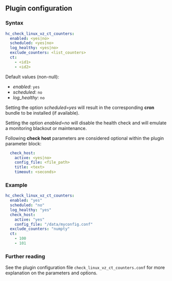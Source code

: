## Plugin configuration

### Syntax

```yaml
hc_check_linux_vz_ct_counters:
  enabled: <yes|no>
  scheduled: <yes|no>
  log_healthy: <yes|no>
  exclude_counters: <list_counters>
  ct:
    - <id1>
    - <id2>
```

Default values (non-null):
* *enabled*: `yes`
* *scheduled*: `no`
* *log_healthy*: `no`

Setting the option *scheduled=yes* will result in the corresponding **cron** bundle to be installed (if available).

Setting the option *enabled=no* will disable the health check and will emulate a monitoring blackout or maintenance.

Following **check host** parameters are considered optional within the plugin parameter block:

```yaml
  check_host:
    active: <yes|no>
    config_file: <file_path>
    title: <text>
    timeout: <seconds>
```

### Example

```yaml
hc_check_linux_vz_ct_counters:
  enabled: "yes"
  scheduled: "no"    
  log_healthy: "yes"
  check_host:
    active: "yes"
    config_file: "/data/myconfig.conf"
  exclude_counters: "numpty"
  ct:
    - 100
    - 101  
```

### Further reading

See the plugin configuration file `check_linux_vz_ct_counters.conf` for more explanation on the parameters and options.
